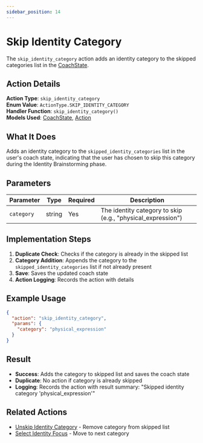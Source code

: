 ```yaml
---
sidebar_position: 14
---
```


# Skip Identity Category

The `skip_identity_category` action adds an identity category to the skipped categories list in the [CoachState](/docs/database/models/coach-state).

## Action Details

**Action Type**: `skip_identity_category`  
**Enum Value**: `ActionType.SKIP_IDENTITY_CATEGORY`  
**Handler Function**: `skip_identity_category()`  
**Models Used**: [CoachState](/docs/database/models/coach-state), [Action](/docs/database/models/action)

## What It Does

Adds an identity category to the `skipped_identity_categories` list in the user's coach state, indicating that the user has chosen to skip this category during the Identity Brainstorming phase.

## Parameters

| Parameter | Type | Required | Description |
|-----------|------|----------|-------------|
| `category` | string | Yes | The identity category to skip (e.g., "physical_expression") |

## Implementation Steps

1. **Duplicate Check**: Checks if the category is already in the skipped list
2. **Category Addition**: Appends the category to the `skipped_identity_categories` list if not already present
3. **Save**: Saves the updated coach state
4. **Action Logging**: Records the action with details

## Example Usage

```json
{
  "action": "skip_identity_category",
  "params": {
    "category": "physical_expression"
  }
}
```

## Result

- **Success**: Adds the category to skipped list and saves the coach state
- **Duplicate**: No action if category is already skipped
- **Logging**: Records the action with result summary: "Skipped identity category 'physical_expression'"

## Related Actions

- [Unskip Identity Category](unskip-identity-category) - Remove category from skipped list
- [Select Identity Focus](select-identity-focus) - Move to next category
